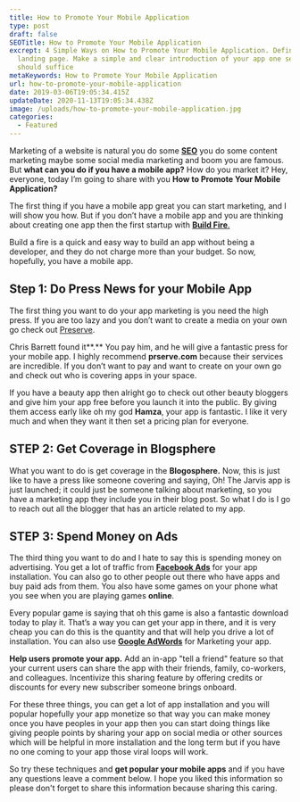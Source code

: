 ```yaml
---
title: How to Promote Your Mobile Application
type: post
draft: false
SEOTitle: How to Promote Your Mobile Application
excrept: 4 Simple Ways on How to Promote Your Mobile Application. Define your
  landing page. Make a simple and clear introduction of your app one sentence
  should suffice
metaKeywords: How to Promote Your Mobile Application
url: how-to-promote-your-mobile-application
date: 2019-03-06T19:05:34.415Z
updateDate: 2020-11-13T19:05:34.438Z
image: /uploads/how-to-promote-your-mobile-application.jpg
categories:
  - Featured
---
```

Marketing of a website is natural you do some **[SEO](https://zblogging.com/what-is-seo)** you do some content marketing maybe some social media marketing and boom you are famous. But **what can you do if you have a mobile app?** How do you market it? Hey, everyone, today I’m going to share with you **How to Promote Your Mobile Application?**

The first thing if you have a mobile app great you can start marketing, and I will show you how. But if you don’t have a mobile app and you are thinking about creating one app then the first startup with [**Build Fire**.](https://buildfire.com)

Build a fire is a quick and easy way to build an app without being a developer, and they do not charge more than your budget. So now, hopefully, you have a mobile app.

## Step 1: Do Press News for your Mobile App

The first thing you want to do your app marketing is you need the high press. If you are too lazy and you don’t want to create a media on your own go check out [Preserve](http://prserve.com).

Chris Barrett found it**.** You pay him, and he will give a fantastic press for your mobile app. I highly recommend **prserve.com** because their services are incredible. If you don’t want to pay and want to create on your own go and check out who is covering apps in your space.

If you have a beauty app then alright go to check out other beauty bloggers and give him your app free before you launch it into the public. By giving them access early like oh my god **Hamza**, your app is fantastic. I like it very much and when they want it then set a pricing plan for everyone.

## STEP 2: Get Coverage in Blogsphere

What you want to do is get coverage in the **Blogosphere.** Now, this is just like to have a press like someone covering and saying, Oh! The Jarvis app is just launched; it could just be someone talking about marketing, so you have a marketing app they include you in their blog post. So what I do is I go to reach out all the blogger that has an article related to my app.

## STEP 3: Spend Money on Ads

The third thing you want to do and I hate to say this is spending money on advertising. You get a lot of traffic from **[Facebook Ads](http://facebook.com)** for your app installation. You can also go to other people out there who have apps and buy paid ads from them. You also have some games on your phone what you see when you are playing games **online**.

Every popular game is saying that oh this game is also a fantastic download today to play it. That’s a way you can get your app in there, and it is very cheap you can do this is the quantity and that will help you drive a lot of installation. You can also use **[Google AdWords](https://zblogging.com/increase-google-ad-words-quality-score/)** for Marketing your app.

**Help users promote your app.** Add an in-app "tell a friend" feature so that your current users can share the app with their friends, family, co-workers, and colleagues. Incentivize this sharing feature by offering credits or discounts for every new subscriber someone brings onboard.

For these three things, you can get a lot of app installation and you will popular hopefully your app monetize so that way you can make money once you have peoples in your app then you can start doing things like giving people points by sharing your app on social media or other sources which will be helpful in more installation and the long term but if you have no one coming to your app those viral loops will work.

So try these techniques and **get popular your mobile apps** and if you have any questions leave a comment below. I hope you liked this information so please don't forget to share this information because sharing this caring.